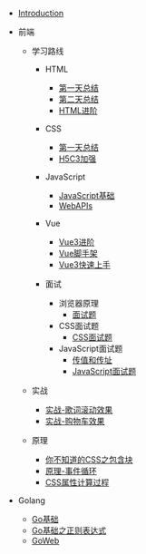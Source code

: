 - [Introduction](README)

- 前端
  
  - 学习路线
    
    - HTML
      
      - [第一天总结](/前端/前端路线/HTML/第一天总结) 
      - [第二天总结](/前端/前端路线/HTML/第二天总结)
      - [HTML进阶](/前端/前端路线/HTML/HTML进阶)
    
    - CSS
      
      - [第一天总结](/前端/前端路线/CSS/第一天总结.md)
      - [H5C3加强](/前端/前端路线/CSS/H5C3加强.md)
    
    - JavaScript
      
      - [JavaScript基础](/前端/前端路线/JavaScript/Javascript基础)
      - [WebAPIs](/前端/前端路线/JavaScript/WebAPIs)
    
    - Vue
      
      - [Vue3进阶](/前端/前端路线/Vue/Vue3进阶)
      - [Vue脚手架](/前端/前端路线/Vue/Vue脚手架)
      - [Vue3快速上手](/前端/前端路线/Vue/Vue3快速上手)
    
    - 面试
      
      - 浏览器原理
        - [面试题](/前端/面试/浏览器原理/面试题)
      - CSS面试题
        - [CSS面试题](/前端/面试/CSS面试题/CSS面试题)
      - JavaScript面试题
        - [传值和传址](/前端/面试/JavaScript面试题/传值和传址)
        - [JavaScript面试题](/前端/面试/JavaScript面试题/JavaScript面试题)
  
  - 实战
    
    - [实战-歌词滚动效果](/前端/实战/实战-歌词滚动效果)
    - [实战-购物车效果](/前端/实战/实战-购物车效果)
  
  - 原理
    
    - [你不知道的CSS之包含块](/前端/原理/你不知道的CSS之包含块)
    - [原理-事件循环](/前端/原理/原理-事件循环)
    - [CSS属性计算过程](/前端/原理/CSS属性计算过程)

- Golang

    - [Go基础](/Goland/Go基础.md) 
    - [Go基础之正则表达式](Goland/Go基础之正则表达式.md)
    - [GoWeb](/Goland/GoWeb.md)

